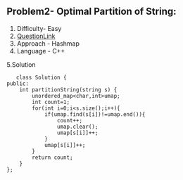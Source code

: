 ## Problem2- Optimal Partition of String: 
1. Difficulty- Easy
2. [QuestionLink](https://leetcode.com/problems/optimal-partition-of-string/description/)
3. Approach - Hashmap
4. Language - C++


5.Solution 
    
       class Solution {
    public:
        int partitionString(string s) {
            unordered_map<char,int>umap;
            int count=1;
            for(int i=0;i<s.size();i++){
                if(umap.find(s[i])!=umap.end()){
                    count++;
                    umap.clear();
                    umap[s[i]]++;
                }
                umap[s[i]]++;
            }
            return count;
        }
    };
